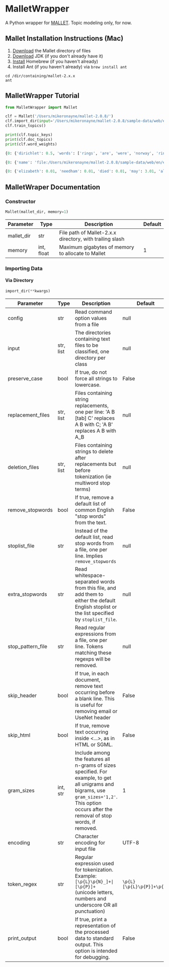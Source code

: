 # MalletWrapper
A Python wrapper for [MALLET](http://mallet.cs.umass.edu/about.php). Topic modeling only, for now.

## Mallet Installation Instructions (Mac)
1. [Download](http://mallet.cs.umass.edu/download.php) the Mallet directory of files
2. [Download](http://www.oracle.com/technetwork/java/javase/downloads/index.html) JDK (if you don't already have it)
3. [Install](https://brew.sh) Homebrew (if you haven't already)
4. Install Ant (if you haven't already) via ```brew install ant```
```
cd /dir/containing/mallet-2.x.x
ant
```

## MalletWrapper Tutorial

```python
from MalletWrapper import Mallet

clf = Mallet('/Users/mikeronayne/mallet-2.0.8/')
clf.import_dir(input='/Users/mikeronayne/mallet-2.0.8/sample-data/web/en')
clf.train_topics()

print(clf.topic_keys)
print(clf.doc_topics)
print(clf.word_weights)
```

```python
{0: {'dirichlet': 0.5, 'words': ['rings', 'are', 'were', 'norway', 'ring', 'dust', 'only', 'number', 'may', 'moons', 'narrow', 'uranian', 'particles', 'discovered', 'uranus', 'survived', 'some', 'saga', 'including', 'system']}, ... }

{0: {'name': 'file:/Users/mikeronayne/mallet-2.0.8/sample-data/web/en/elizabeth_needham.txt', 'topics': {7: 0.3105263157894737, 6: 0.3, 1: 0.19473684210526315, 8: 0.07894736842105263, 0: 0.03684210526315789, 9: 0.02631578947368421, 2: 0.02631578947368421, 3: 0.015789473684210527, 5: 0.005263157894736842, 4: 0.005263157894736842}}, ... }

{0: {'elizabeth': 0.01, 'needham': 0.01, 'died': 0.01, 'may': 3.01, 'also': 0.01, 'known': 0.01, 'mother': 0.01, 'was': 0.01, 'english': 0.01, 'procuress': 0.01, 'and': 0.01, 'brothel-keeper': 1.01, 'th-century': 0.01, 'london': 0.01, ... }, ... }
```

## MalletWraper Documentation

### Constructor

```python
Mallet(mallet_dir, memory=1)
```

Parameter | Type | Description | Default
--- | --- | --- | ---
mallet_dir | str | File path of Mallet-2.x.x directory, with trailing slash
memory | int, float | Maximum gigabytes of memory to allocate to Mallet | 1

### Importing Data

#### Via Directory

```python
import_dir(**kwargs)
```

Parameter | Type | Description | Default
--- | --- | --- | ---
config | str | Read command option values from a file | null
input | str, list | The directories containing text files to be classified, one directory per class | null
preserve_case | bool | If true, do not force all strings to lowercase. | False
replacement_files | str, list | Files containing string replacements, one per line: 'A B [tab] C' replaces A B with C; 'A B' replaces A B with A_B | null
deletion_files | str, list | Files containing strings to delete after replacements but before tokenization (ie multiword stop terms) | null
remove_stopwords | bool | If true, remove a default list of common English "stop words" from the text. | False
stoplist_file | str | Instead of the default list, read stop words from a file, one per line. Implies ```remove_stopwords``` | null
extra_stopwords | str | Read whitespace-separated words from this file, and add them to either the default English stoplist or the list specified by ```stoplist_file```. | null
stop_pattern_file | str | Read regular expressions from a file, one per line. Tokens matching these regexps will be removed. | null
skip_header | bool | If true, in each document, remove text occurring before a blank line.  This is useful for removing email or UseNet header | False
skip_html | bool | If true, remove text occurring inside <...>, as in HTML or SGML. | False
gram_sizes | int, str | Include among the features all n-grams of sizes specified. For example, to get all unigrams and bigrams, use ```gram_sizes='1,2'```. This option occurs after the removal of stop words, if removed. | 1
encoding | str | Character encoding for input file | UTF-8
token_regex | str | Regular expression used for tokenization. Example: ```[\p{L}\p{N}_]+\|[\p{P}]+``` (unicode letters, numbers and underscore OR all punctuation) | ```\p{L}[\p{L}\p{P}]+\p{L}```
print_output | bool | If true, print a representation of the processed data to standard output. This option is intended for debugging. | False
